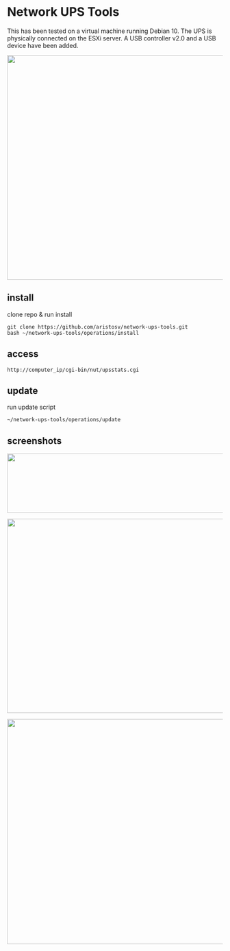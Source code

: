 # Network UPS Tools

This has been tested on a virtual machine running Debian 10. The UPS is physically connected on the ESXi server. A USB controller v2.0 and a USB device have been added.

<p align="center">
  <img width="800" height="524" src="https://raw.githubusercontent.com/aristosv/network-ups-tools/main/screenshots/esxi-vmguest.png">
</p>

## install
clone repo & run install
```
git clone https://github.com/aristosv/network-ups-tools.git
bash ~/network-ups-tools/operations/install
```

## access
```
http://computer_ip/cgi-bin/nut/upsstats.cgi
```

## update
run update script
```
~/network-ups-tools/operations/update
```

## screenshots
<p align="center">
  <img width="800" height="138" src="https://raw.githubusercontent.com/aristosv/network-ups-tools/main/screenshots/web1.png">
</p>

<p align="center">
  <img width="800" height="453" src="https://raw.githubusercontent.com/aristosv/network-ups-tools/main/screenshots/web2.png">
</p>

<p align="center">
  <img width="800" height="525" src="https://raw.githubusercontent.com/aristosv/network-ups-tools/main/screenshots/web3.png">
</p>